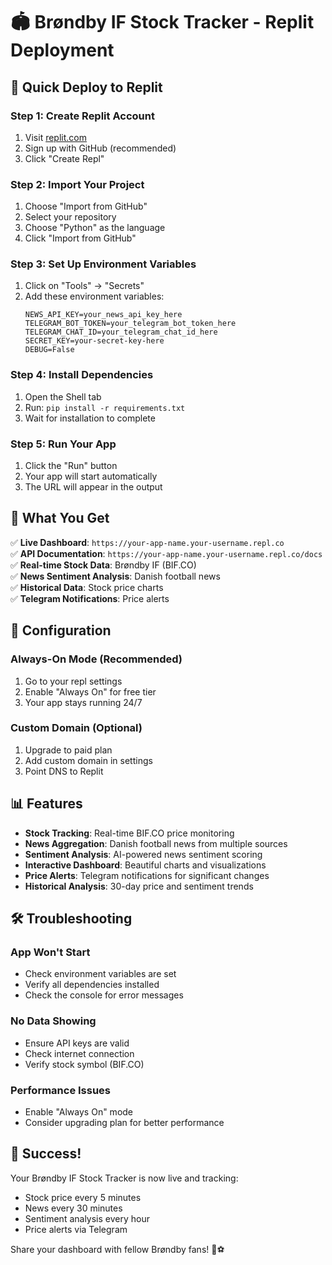 # 🏟️ Brøndby IF Stock Tracker - Replit Deployment

## 🚀 Quick Deploy to Replit

### Step 1: Create Replit Account
1. Visit [replit.com](https://replit.com)
2. Sign up with GitHub (recommended)
3. Click "Create Repl"

### Step 2: Import Your Project
1. Choose "Import from GitHub"
2. Select your repository
3. Choose "Python" as the language
4. Click "Import from GitHub"

### Step 3: Set Up Environment Variables
1. Click on "Tools" → "Secrets"
2. Add these environment variables:
   ```
   NEWS_API_KEY=your_news_api_key_here
   TELEGRAM_BOT_TOKEN=your_telegram_bot_token_here
   TELEGRAM_CHAT_ID=your_telegram_chat_id_here
   SECRET_KEY=your-secret-key-here
   DEBUG=False
   ```

### Step 4: Install Dependencies
1. Open the Shell tab
2. Run: `pip install -r requirements.txt`
3. Wait for installation to complete

### Step 5: Run Your App
1. Click the "Run" button
2. Your app will start automatically
3. The URL will appear in the output

## 🎯 What You Get

✅ **Live Dashboard**: `https://your-app-name.your-username.repl.co`  
✅ **API Documentation**: `https://your-app-name.your-username.repl.co/docs`  
✅ **Real-time Stock Data**: Brøndby IF (BIF.CO)  
✅ **News Sentiment Analysis**: Danish football news  
✅ **Historical Data**: Stock price charts  
✅ **Telegram Notifications**: Price alerts  

## 🔧 Configuration

### Always-On Mode (Recommended)
1. Go to your repl settings
2. Enable "Always On" for free tier
3. Your app stays running 24/7

### Custom Domain (Optional)
1. Upgrade to paid plan
2. Add custom domain in settings
3. Point DNS to Replit

## 📊 Features

- **Stock Tracking**: Real-time BIF.CO price monitoring
- **News Aggregation**: Danish football news from multiple sources
- **Sentiment Analysis**: AI-powered news sentiment scoring
- **Interactive Dashboard**: Beautiful charts and visualizations
- **Price Alerts**: Telegram notifications for significant changes
- **Historical Analysis**: 30-day price and sentiment trends

## 🛠️ Troubleshooting

### App Won't Start
- Check environment variables are set
- Verify all dependencies installed
- Check the console for error messages

### No Data Showing
- Ensure API keys are valid
- Check internet connection
- Verify stock symbol (BIF.CO)

### Performance Issues
- Enable "Always On" mode
- Consider upgrading plan for better performance

## 🎉 Success!

Your Brøndby IF Stock Tracker is now live and tracking:
- Stock price every 5 minutes
- News every 30 minutes  
- Sentiment analysis every hour
- Price alerts via Telegram

Share your dashboard with fellow Brøndby fans! 🦁⚽
